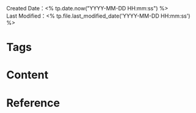 Created Date：<% tp.date.now("YYYY-MM-DD HH:mm:ss") %>  
Last Modified：<% tp.file.last_modified_date('YYYY-MM-DD HH:mm:ss') %>

# Tags

# Content

# Reference
